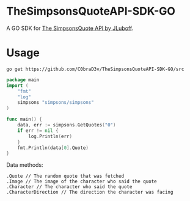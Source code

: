 # TheSimpsonsQuoteAPI-SDK-GO
A GO SDK for [The SimpsonsQuote API by JLuboff](https://github.com/JLuboff/TheSimpsonsQuoteAPI).

# Usage

`go get https://github.com/C0braD3v/TheSimpsonsQuoteAPI-SDK-GO/src`

```go
package main
import (
	"fmt"
	"log"
	simpsons "simpsons/simpsons"
)

func main() {
	data, err := simpsons.GetQuotes("0")
	if err != nil {
		log.Println(err)
	}
	fmt.Println(data[0].Quote)
}
```

Data methods:

```
.Quote // The random quote that was fetched
.Image // The image of the character who said the quote
.Character // The character who said the quote
.CharacterDirection // The direction the character was facing
```
